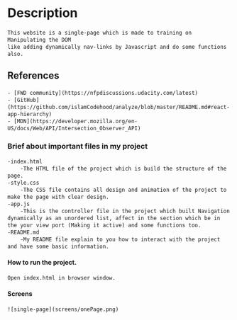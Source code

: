 # Description

    This website is a single-page which is made to training on Manipulating the DOM
    like adding dynamically nav-links by Javascript and do some functions also.

## References

    - [FWD community](https://nfpdiscussions.udacity.com/latest)
    - [GitHub](https://github.com/islamCodehood/analyze/blob/master/README.md#react-app-hierarchy)
    - [MDN](https://developer.mozilla.org/en-US/docs/Web/API/Intersection_Observer_API)

### Brief about important files in my project

    -index.html
        -The HTML file of the project which is build the structure of the page.
    -style.css
        -The CSS file contains all design and animation of the project to make the page with clear design.
    -app.js
        -This is the controller file in the project which built Navigation dynamically as an unordered list, affect in the section which be in the your view port (Making it active) and some functions too.
    -README.md
        -My README file explain to you how to interact with the project and have some basic information.

#### How to run the project.

    Open index.html in browser window.

#### Screens

    ![single-page](screens/onePage.png)
